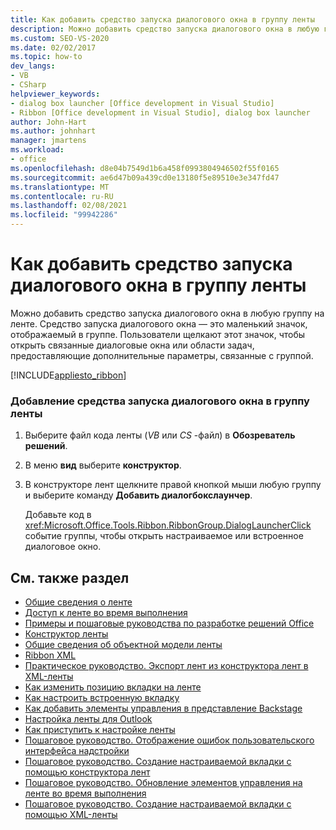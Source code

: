 ```yaml
---
title: Как добавить средство запуска диалогового окна в группу ленты
description: Можно добавить средство запуска диалогового окна в любую группу на ленте, которая может открывать связанные диалоговые окна или области задач, предоставляющие дополнительные параметры, связанные с группой.
ms.custom: SEO-VS-2020
ms.date: 02/02/2017
ms.topic: how-to
dev_langs:
- VB
- CSharp
helpviewer_keywords:
- dialog box launcher [Office development in Visual Studio]
- Ribbon [Office development in Visual Studio], dialog box launcher
author: John-Hart
ms.author: johnhart
manager: jmartens
ms.workload:
- office
ms.openlocfilehash: d8e04b7549d1b6a458f0993804946502f55f0165
ms.sourcegitcommit: ae6d47b09a439cd0e13180f5e89510e3e347fd47
ms.translationtype: MT
ms.contentlocale: ru-RU
ms.lasthandoff: 02/08/2021
ms.locfileid: "99942286"
---
```

# <a name="how-to-add-a-dialog-box-launcher-to-a-ribbon-group"></a>Как добавить средство запуска диалогового окна в группу ленты
  Можно добавить средство запуска диалогового окна в любую группу на ленте. Средство запуска диалогового окна — это маленький значок, отображаемый в группе. Пользователи щелкают этот значок, чтобы открыть связанные диалоговые окна или области задач, предоставляющие дополнительные параметры, связанные с группой.

 [!INCLUDE[appliesto_ribbon](../vsto/includes/appliesto-ribbon-md.md)]

### <a name="to-add-a-dialog-box-launcher-to-a-ribbon-group"></a>Добавление средства запуска диалогового окна в группу ленты

1. Выберите файл кода ленты (*VB* или *CS* -файл) в **Обозреватель решений**.

2. В меню **вид** выберите **конструктор**.

3. В конструкторе лент щелкните правой кнопкой мыши любую группу и выберите команду **Добавить диалогбокслаунчер**.

     Добавьте код в <xref:Microsoft.Office.Tools.Ribbon.RibbonGroup.DialogLauncherClick> событие группы, чтобы открыть настраиваемое или встроенное диалоговое окно.

## <a name="see-also"></a>См. также раздел
- [Общие сведения о ленте](../vsto/ribbon-overview.md)
- [Доступ к ленте во время выполнения](../vsto/accessing-the-ribbon-at-run-time.md)
- [Примеры и пошаговые руководства по разработке решений Office](../vsto/office-development-samples-and-walkthroughs.md)
- [Конструктор ленты](../vsto/ribbon-designer.md)
- [Общие сведения об объектной модели ленты](../vsto/ribbon-object-model-overview.md)
- [Ribbon XML](../vsto/ribbon-xml.md)
- [Практическое руководство. Экспорт лент из конструктора лент в XML-ленты](../vsto/how-to-export-a-ribbon-from-the-ribbon-designer-to-ribbon-xml.md)
- [Как изменить позицию вкладки на ленте](../vsto/how-to-change-the-position-of-a-tab-on-the-ribbon.md)
- [Как настроить встроенную вкладку](../vsto/how-to-customize-a-built-in-tab.md)
- [Как добавить элементы управления в представление Backstage](../vsto/how-to-add-controls-to-the-backstage-view.md)
- [Настройка ленты для Outlook](../vsto/customizing-a-ribbon-for-outlook.md)
- [Как приступить к настройке ленты](../vsto/how-to-get-started-customizing-the-ribbon.md)
- [Пошаговое руководство. Отображение ошибок пользовательского интерфейса надстройки](../vsto/how-to-show-add-in-user-interface-errors.md)
- [Пошаговое руководство. Создание настраиваемой вкладки с помощью конструктора лент](../vsto/walkthrough-creating-a-custom-tab-by-using-the-ribbon-designer.md)
- [Пошаговое руководство. Обновление элементов управления на ленте во время выполнения](../vsto/walkthrough-updating-the-controls-on-a-ribbon-at-run-time.md)
- [Пошаговое руководство. Создание настраиваемой вкладки с помощью XML-ленты](../vsto/walkthrough-creating-a-custom-tab-by-using-ribbon-xml.md)
